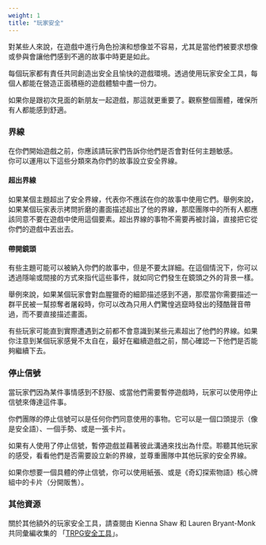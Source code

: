 ```yaml
---
weight: 1
title: "玩家安全"
---
```

對某些人來說，在遊戲中進行角色扮演和想像並不容易，尤其是當他們被要求想像或參與會讓他們感到不適的故事中時更是如此。

每個玩家都有責任共同創造出安全且愉快的遊戲環境。透過使用玩家安全工具，每個人都能在營造正面積極的遊戲體驗中盡一份力。

如果你是跟初次見面的新朋友一起遊戲，那這就更重要了。觀察整個團體，確保所有人都能感到舒適。

### 界線
在你們開始遊戲之前，你應該請玩家們告訴你他們是否會對任何主題敏感。<br/>
你可以運用以下這些分類來為你們的故事設立安全界線。

#### 超出界線 
如果某個主題超出了安全界線，代表你不應該在你的故事中使用它們。舉例來說，如果某個玩家表示拷問折磨的畫面描述超出了他的界線，那麼團隊中的所有人都應該同意不要在遊戲中使用這個要素。超出界線的事物不需要再被討論，直接把它從你們的遊戲中丟出去。

#### 帶開鏡頭
有些主題可能可以被納入你們的故事中，但是不要太詳細。在這個情況下，你可以透過隱喻或間接的方式來指代這些事件，就如同它們發生在鏡頭之外的背景一樣。

舉例來說，如果某個玩家會對血腥獵奇的細節描述感到不適，那麼當你需要描述一群平民被一幫掠奪者屠殺時，你可以改為只用人們驚惶逃竄時發出的殘酷聲音帶過，而不要直接描述畫面。

有些玩家可能直到實際遭遇到之前都不會意識到某些元素超出了他們的界線。如果你注意到某個玩家感覺不太自在，最好在繼續遊戲之前，關心確認一下他們是否能夠繼續下去。

### 停止信號
當玩家們因為某件事情感到不舒服、或當他們需要暫停遊戲時，玩家可以使用停止信號來傳達這件事。

你們團隊的停止信號可以是任何你們同意使用的事物。它可以是一個口頭提示（像是安全語）、一個手勢、或是一張卡片。

如果有人使用了停止信號，暫停遊戲並藉著彼此溝通來找出為什麼。聆聽其他玩家的感受，看看他們是否需要設立新的界線，並尊重團隊中其他玩家的安全界線。

如果你想要一個具體的停止信號，你可以使用紙張、或是《奇幻探索物語》核心牌組中的卡片（分開販售）。

### 其他資源
關於其他額外的玩家安全工具，請查閱由 Kienna Shaw 和 Lauren Bryant-Monk 共同彙編收集的
「<a href="https://drive.google.com/drive/folders/114jRmhzBpdqkAlhmveis0nmW73qkAZCj">TRPG安全工具</a>」。
